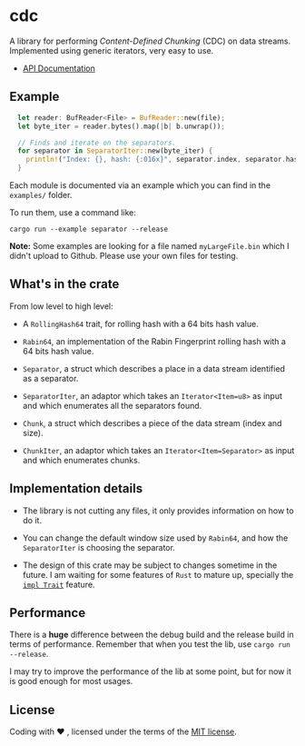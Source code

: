 cdc
========

A library for performing *Content-Defined Chunking* (CDC) on data streams. Implemented using generic iterators, very easy to use.

- [API Documentation](https://docs.rs/cdc/)

## Example

```rust
  let reader: BufReader<File> = BufReader::new(file);
  let byte_iter = reader.bytes().map(|b| b.unwrap());

  // Finds and iterate on the separators.
  for separator in SeparatorIter::new(byte_iter) {
    println!("Index: {}, hash: {:016x}", separator.index, separator.hash);
  }
```

Each module is documented via an example which you can find in the `examples/` folder.

To run them, use a command like:

    cargo run --example separator --release

**Note:** Some examples are looking for a file named `myLargeFile.bin` which I didn't upload to Github. Please use your own files for testing.

## What's in the crate

From low level to high level:

* A `RollingHash64` trait, for rolling hash with a 64 bits hash value.

* `Rabin64`, an implementation of the Rabin Fingerprint rolling hash with a 64 bits hash value.

* `Separator`, a struct which describes a place in a data stream identified as a separator.

* `SeparatorIter`, an adaptor which takes an `Iterator<Item=u8>` as input and which enumerates all the separators found.

* `Chunk`, a struct which describes a piece of the data stream (index and size).

* `ChunkIter`, an adaptor which takes an `Iterator<Item=Separator>` as input and which enumerates chunks.

## Implementation details

* The library is not cutting any files, it only provides information on how to do it.

* You can change the default window size used by `Rabin64`, and how the `SeparatorIter` is choosing the separator.

* The design of this crate may be subject to changes sometime in the future. I am waiting for some features of `Rust` to mature up, specially the [`impl Trait`](https://github.com/rust-lang/rust/issues/34511) feature.

## Performance

There is a **huge** difference between the debug build and the release build in terms of performance. Remember that when you test the lib, use `cargo run --release`.

I may try to improve the performance of the lib at some point, but for now it is good enough for most usages.

## License

Coding with ❤️ , licensed under the terms of the [MIT license](LICENSE.txt).
